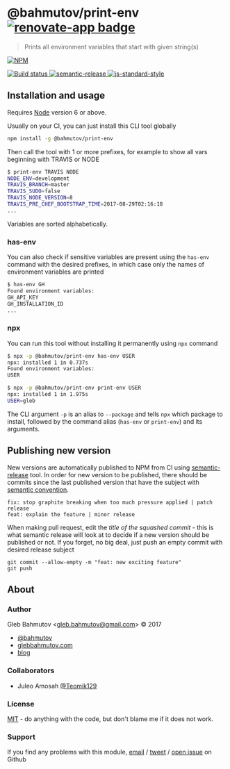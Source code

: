 # @bahmutov/print-env [![renovate-app badge][renovate-badge]][renovate-app]

> Prints all environment variables that start with given string(s)

[![NPM][npm-icon] ][npm-url]

[![Build status][ci-image] ][ci-url]
[![semantic-release][semantic-image] ][semantic-url]
[![js-standard-style][standard-image]][standard-url]

## Installation and usage

Requires [Node](https://nodejs.org/en/) version 6 or above.

Usually on your CI, you can just install this CLI tool globally

```sh
npm install -g @bahmutov/print-env
```

Then call the tool with 1 or more prefixes, for example to show all vars beginning with TRAVIS or NODE

```sh
$ print-env TRAVIS NODE
NODE_ENV=development
TRAVIS_BRANCH=master
TRAVIS_SUDO=false
TRAVIS_NODE_VERSION=8
TRAVIS_PRE_CHEF_BOOTSTRAP_TIME=2017-08-29T02:16:18
...
```

Variables are sorted alphabetically.

### has-env

You can also check if sensitive variables are present using the `has-env` command with the desired prefixes, in which case only the names of environment variables are printed

```sh
$ has-env GH
Found environment variables:
GH_API_KEY
GH_INSTALLATION_ID
...
```

### npx

You can run this tool without installing it permanently using `npx` command

```sh
$ npx -p @bahmutov/print-env has-env USER
npx: installed 1 in 0.737s
Found environment variables:
USER

$ npx -p @bahmutov/print-env print-env USER
npx: installed 1 in 1.975s
USER=gleb
```

The CLI argument `-p` is an alias to `--package` and tells `npx` which package to install, followed by the command alias (`has-env` or `print-env`) and its arguments.

## Publishing new version

New versions are automatically published to NPM from CI using [semantic-release](https://github.com/semantic-release/semantic-release) tool. In order for new version to be published, there should be commits since the last published version that have the subject with [semantic convention](https://github.com/semantic-release/semantic-release#commit-message-format).

```text
fix: stop graphite breaking when too much pressure applied | patch release
feat: explain the feature | minor release
```

When making pull request, edit the _title of the squashed commit_ - this is what semantic release will look at to decide if a new version should be published or not. If you forget, no big deal, just push an empty commit with desired release subject

```text
git commit --allow-empty -m "feat: new exciting feature"
git push
```

## About

### Author
Gleb Bahmutov &lt;gleb.bahmutov@gmail.com&gt; &copy; 2017

* [@bahmutov](https://twitter.com/bahmutov)
* [glebbahmutov.com](https://glebbahmutov.com)
* [blog](https://glebbahmutov.com/blog)

### Collaborators

- Juleo Amosah [@Teomik129](https://github.com/Teomik129)

### License
[MIT](LICENSE) - do anything with the code, but don't blame me if it does not work.

### Support
If you find any problems with this module, [email][email-link] / [tweet][tweet-link] /
[open issue][issue-link] on Github

[email-link]: mailto:gleb.bahmutov@gmail.com
[tweet-link]: https://twitter.com/intent/tweet?text=%40bahmutov
[issue-link]: https://github.com/bahmutov/print-env/issues
[email-link]: mailto:gleb.bahmutov@gmail.com
[npm-icon]: https://nodei.co/npm/@bahmutov/print-env.svg?downloads=true
[npm-url]: https://npmjs.org/package/@bahmutov/print-env
[ci-image]: https://travis-ci.org/bahmutov/print-env.svg?branch=master
[ci-url]: https://travis-ci.org/bahmutov/print-env
[semantic-image]: https://img.shields.io/badge/%20%20%F0%9F%93%A6%F0%9F%9A%80-semantic--release-e10079.svg
[semantic-url]: https://github.com/semantic-release/semantic-release
[standard-image]: https://img.shields.io/badge/code%20style-standard-brightgreen.svg
[standard-url]: http://standardjs.com/
[renovate-badge]: https://img.shields.io/badge/renovate-app-blue.svg
[renovate-app]: https://renovateapp.com/
